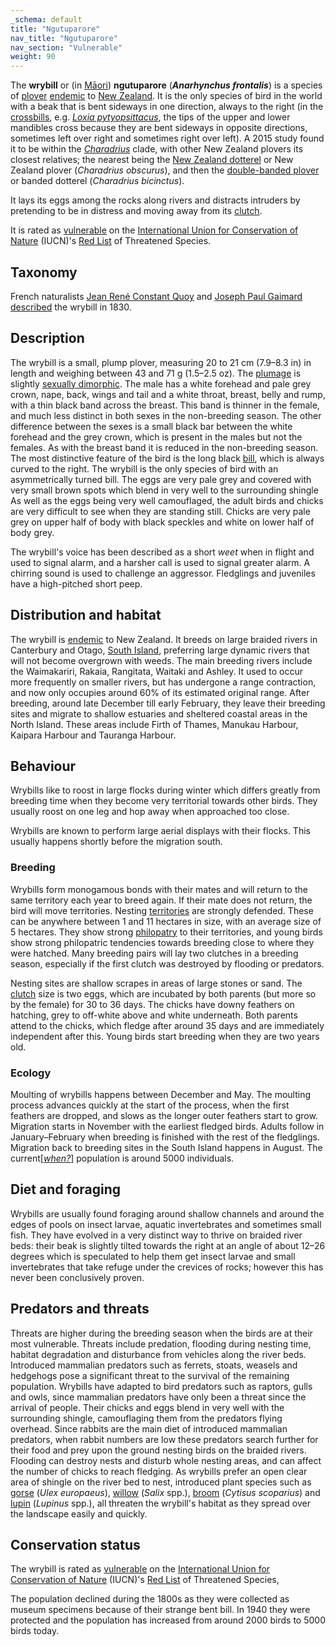 ```yaml
---
_schema: default
title: "Ngutuparore"
nav_title: "Ngutuparore"
nav_section: "Vulnerable"
weight: 90
---
```

                                   



 

The **wrybill** or (in [Māori](https://en.wikipedia.org/wiki/M%C4%81ori_language)) **ngutuparore** (_**Anarhynchus frontalis**_) is a species of [plover](https://en.wikipedia.org/wiki/Plover) [endemic](https://en.wikipedia.org/wiki/Endemic_(ecology)) to [New Zealand](https://en.wikipedia.org/wiki/New_Zealand). It is the only species of bird in the world with a beak that is bent sideways in one direction, always to the right (in the [crossbills](https://en.wikipedia.org/wiki/Crossbill), e.g. _[Loxia pytyopsittacus](https://en.wikipedia.org/wiki/Loxia_pytyopsittacus)_, the tips of the upper and lower mandibles cross because they are bent sideways in opposite directions, sometimes left over right and sometimes right over left). A 2015 study found it to be within the _[Charadrius](https://en.wikipedia.org/wiki/Charadrius)_ clade, with other New Zealand plovers its closest relatives; the nearest being the [New Zealand dotterel](https://en.wikipedia.org/wiki/New_Zealand_dotterel) or New Zealand plover (_Charadrius obscurus_), and then the [double-banded plover](https://en.wikipedia.org/wiki/Double-banded_plover) or banded dotterel (_Charadrius bicinctus_).

It lays its eggs among the rocks along rivers and distracts intruders by pretending to be in distress and moving away from its [clutch](https://en.wikipedia.org/wiki/Clutch_(eggs)).

It is rated as [vulnerable](https://en.wikipedia.org/wiki/Vulnerable_species) on the [International Union for Conservation of Nature](https://en.wikipedia.org/wiki/International_Union_for_Conservation_of_Nature) (IUCN)'s [Red List](https://en.wikipedia.org/wiki/IUCN_Red_List) of Threatened Species.

Taxonomy
------------

French naturalists [Jean René Constant Quoy](https://en.wikipedia.org/wiki/Jean_Ren%C3%A9_Constant_Quoy) and [Joseph Paul Gaimard](https://en.wikipedia.org/wiki/Joseph_Paul_Gaimard) [described](https://en.wikipedia.org/wiki/Species_description) the wrybill in 1830.

Description
---------------

The wrybill is a small, plump plover, measuring 20 to 21 cm (7.9–8.3 in) in length and weighing between 43 and 71 g (1.5–2.5 oz). The [plumage](https://en.wikipedia.org/wiki/Plumage) is slightly [sexually dimorphic](https://en.wikipedia.org/wiki/Sexual_dimorphism). The male has a white forehead and pale grey crown, nape, back, wings and tail and a white throat, breast, belly and rump, with a thin black band across the breast. This band is thinner in the female, and much less distinct in both sexes in the non-breeding season. The other difference between the sexes is a small black bar between the white forehead and the grey crown, which is present in the males but not the females. As with the breast band it is reduced in the non-breeding season. The most distinctive feature of the bird is the long black [bill](https://en.wikipedia.org/wiki/Beak), which is always curved to the right. The wrybill is the only species of bird with an asymmetrically turned bill. The eggs are very pale grey and covered with very small brown spots which blend in very well to the surrounding shingle As well as the eggs being very well camouflaged, the adult birds and chicks are very difficult to see when they are standing still. Chicks are very pale grey on upper half of body with black speckles and white on lower half of body grey.

The wrybill's voice has been described as a short _weet_ when in flight and used to signal alarm, and a harsher call is used to signal greater alarm. A chirring sound is used to challenge an aggressor. Fledglings and juveniles have a high-pitched short peep.

Distribution and habitat
----------------------------

The wrybill is [endemic](https://en.wikipedia.org/wiki/Endemic) to New Zealand. It breeds on large braided rivers in Canterbury and Otago, [South Island](https://en.wikipedia.org/wiki/South_Island), preferring large dynamic rivers that will not become overgrown with weeds. The main breeding rivers include the Waimakariri, Rakaia, Rangitata, Waitaki and Ashley. It used to occur more frequently on smaller rivers, but has undergone a range contraction, and now only occupies around 60% of its estimated original range. After breeding, around late December till early February, they leave their breeding sites and migrate to shallow estuaries and sheltered coastal areas in the North Island. These areas include Firth of Thames, Manukau Harbour, Kaipara Harbour and Tauranga Harbour.

Behaviour
-------------

Wrybills like to roost in large flocks during winter which differs greatly from breeding time when they become very territorial towards other birds. They usually roost on one leg and hop away when approached too close.

Wrybills are known to perform large aerial displays with their flocks. This usually happens shortly before the migration south.

### Breeding

Wrybills form monogamous bonds with their mates and will return to the same territory each year to breed again. If their mate does not return, the bird will move territories. Nesting [territories](https://en.wikipedia.org/wiki/Territory_(animal)) are strongly defended. These can be anywhere between 1 and 11 hectares in size, with an average size of 5 hectares. They show strong [philopatry](https://en.wikipedia.org/wiki/Philopatry) to their territories, and young birds show strong philopatric tendencies towards breeding close to where they were hatched. Many breeding pairs will lay two clutches in a breeding season, especially if the first clutch was destroyed by flooding or predators.

Nesting sites are shallow scrapes in areas of large stones or sand. The [clutch](https://en.wikipedia.org/wiki/Clutch_(eggs)) size is two eggs, which are incubated by both parents (but more so by the female) for 30 to 36 days. The chicks have downy feathers on hatching, grey to off-white above and white underneath. Both parents attend to the chicks, which fledge after around 35 days and are immediately independent after this. Young birds start breeding when they are two years old.

### Ecology

Moulting of wrybills happens between December and May. The moulting process advances quickly at the start of the process, when the first feathers are dropped, and slows as the longer outer feathers start to grow. Migration starts in November with the earliest fledged birds. Adults follow in January–February when breeding is finished with the rest of the fledglings. Migration back to breeding sites in the South Island happens in August. The current\[_[when?](https://en.wikipedia.org/wiki/Wikipedia:Manual_of_Style/Dates_and_numbers#Chronological_items)_\] population is around 5000 individuals.

Diet and foraging
---------------------

Wrybills are usually found foraging around shallow channels and around the edges of pools on insect larvae, aquatic invertebrates and sometimes small fish. They have evolved in a very distinct way to thrive on braided river beds: their beak is slightly tilted towards the right at an angle of about 12–26 degrees which is speculated to help them get insect larvae and small invertebrates that take refuge under the crevices of rocks; however this has never been conclusively proven.

Predators and threats
-------------------------

Threats are higher during the breeding season when the birds are at their most vulnerable. Threats include predation, flooding during nesting time, habitat degradation and disturbance from vehicles along the river beds. Introduced mammalian predators such as ferrets, stoats, weasels and hedgehogs pose a significant threat to the survival of the remaining population. Wrybills have adapted to bird predators such as raptors, gulls and owls, since mammalian predators have only been a threat since the arrival of people. Their chicks and eggs blend in very well with the surrounding shingle, camouflaging them from the predators flying overhead. Since rabbits are the main diet of introduced mammalian predators, when rabbit numbers are low these predators search further for their food and prey upon the ground nesting birds on the braided rivers. Flooding can destroy nests and disturb whole nesting areas, and can affect the number of chicks to reach fledging. As wrybills prefer an open clear area of shingle on the river bed to nest, introduced plant species such as [gorse](https://en.wikipedia.org/wiki/Gorse) (_Ulex europaeus_), [willow](https://en.wikipedia.org/wiki/Willow) (_Salix_ spp.), [broom](https://en.wikipedia.org/wiki/Broom) (_Cytisus scoparius_) and [lupin](https://en.wikipedia.org/wiki/Lupin) (_Lupinus_ spp.), all threaten the wrybill's habitat as they spread over the landscape easily and quickly.

Conservation status
-----------------------

The wrybill is rated as [vulnerable](https://en.wikipedia.org/wiki/Vulnerable_species) on the [International Union for Conservation of Nature](https://en.wikipedia.org/wiki/International_Union_for_Conservation_of_Nature) (IUCN)'s [Red List](https://en.wikipedia.org/wiki/IUCN_Red_List) of Threatened Species,

The population declined during the 1800s as they were collected as museum specimens because of their strange bent bill. In 1940 they were protected and the population has increased from around 2000 birds to 5000 birds today.

